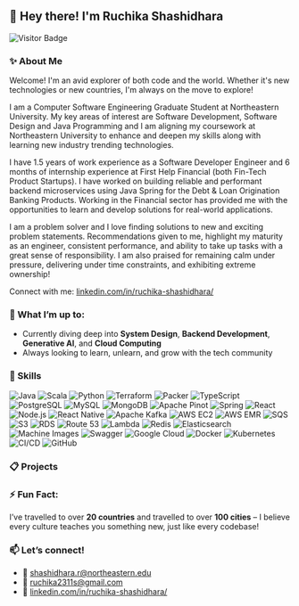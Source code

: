 ## 👋 Hey there! I'm Ruchika Shashidhara 

![Visitor Badge](https://visitor-badge.laobi.icu/badge?page_id=shashidhara-ruchika&left_color=gray&right_color=blue)

### ✨ About Me

Welcome! I'm an avid explorer of both code and the world. Whether it's new technologies or new countries, I'm always on the move to explore!

I am a Computer Software Engineering Graduate Student at Northeastern University. My key areas of interest are Software Development, Software Design and Java Programming and I am aligning my coursework at Northeastern University to enhance and deepen my skills along with learning new industry trending technologies.

I have 1.5 years of work experience as a Software Developer Engineer and 6 months of internship experience at First Help Financial (both Fin-Tech Product Startups). I have worked on building reliable and performant backend microservices using Java Spring for the Debt & Loan Origination Banking Products. Working in the Financial sector has provided me with the opportunities to learn and develop solutions for real-world applications.

I am a problem solver and I love finding solutions to new and exciting problem statements. Recommendations given to me, highlight my maturity as an engineer, consistent performance, and ability to take up tasks with a great sense of responsibility. I am also praised for remaining calm under pressure, delivering under time constraints, and exhibiting extreme ownership!

Connect with me: [linkedin.com/in/ruchika-shashidhara/](https://www.linkedin.com/in/ruchika-shashidhara/)


### 🔭 What I’m up to:
- Currently diving deep into **System Design**, **Backend Development**, **Generative AI**, and **Cloud Computing**
- Always looking to learn, unlearn, and grow with the tech community

### 💪 Skills
![Java](https://img.shields.io/badge/Java-%23ED8B00.svg?style=flat&logo=java&logoColor=white)
![Scala](https://img.shields.io/badge/Scala-%23DC322F.svg?style=flat&logo=scala&logoColor=white)
![Python](https://img.shields.io/badge/Python-%233776AB.svg?style=flat&logo=python&logoColor=white)
![Terraform](https://img.shields.io/badge/Terraform-%235835CC.svg?style=flat&logo=terraform&logoColor=white)
![Packer](https://img.shields.io/badge/Packer-%2300ADEF.svg?style=flat&logo=packer&logoColor=white)
![TypeScript](https://img.shields.io/badge/TypeScript-%23007ACC.svg?style=flat&logo=typescript&logoColor=white)
![PostgreSQL](https://img.shields.io/badge/PostgreSQL-%23316192.svg?style=flat&logo=postgresql&logoColor=white)
![MySQL](https://img.shields.io/badge/MySQL-%234479A1.svg?style=flat&logo=mysql&logoColor=white)
![MongoDB](https://img.shields.io/badge/MongoDB-%2347A248.svg?style=flat&logo=mongodb&logoColor=white)
![Apache Pinot](https://img.shields.io/badge/Apache%20Pinot-%23F26321.svg?style=flat&logo=apache&logoColor=white)
![Spring](https://img.shields.io/badge/Spring-%236DB33F.svg?style=flat&logo=spring&logoColor=white)
![React](https://img.shields.io/badge/React-%2361DAFB.svg?style=flat&logo=react&logoColor=black)
![Node.js](https://img.shields.io/badge/Node.js-%23339933.svg?style=flat&logo=node.js&logoColor=white)
![React Native](https://img.shields.io/badge/React%20Native-%2361DAFB.svg?style=flat&logo=react&logoColor=black)
![Apache Kafka](https://img.shields.io/badge/Kafka-%23221F20.svg?style=flat&logo=apachekafka&logoColor=white)
![AWS EC2](https://img.shields.io/badge/AWS%20EC2-%23FF9900.svg?style=flat&logo=amazon-ec2&logoColor=white)
![AWS EMR](https://img.shields.io/badge/AWS%20EMR-%23232F3E.svg?style=flat&logo=amazonaws&logoColor=white)
![SQS](https://img.shields.io/badge/AWS%20SQS-%23232F3E.svg?style=flat&logo=amazonsqs&logoColor=white)
![S3](https://img.shields.io/badge/AWS%20S3-%23232F3E.svg?style=flat&logo=amazon-s3&logoColor=white)
![RDS](https://img.shields.io/badge/AWS%20RDS-%23232F3E.svg?style=flat&logo=amazonrds&logoColor=white)
![Route 53](https://img.shields.io/badge/Route%2053-%23232F3E.svg?style=flat&logo=amazonroute53&logoColor=white)
![Lambda](https://img.shields.io/badge/AWS%20Lambda-%23FF9900.svg?style=flat&logo=awslambda&logoColor=white)
![Redis](https://img.shields.io/badge/Redis-%23DC382D.svg?style=flat&logo=redis&logoColor=white)
![Elasticsearch](https://img.shields.io/badge/Elasticsearch-%23005571.svg?style=flat&logo=elasticsearch&logoColor=white)
![Machine Images](https://img.shields.io/badge/Machine%20Images-%23232F3E.svg?style=flat&logo=amazonaws&logoColor=white)
![Swagger](https://img.shields.io/badge/Swagger-%2385EA2D.svg?style=flat&logo=swagger&logoColor=black)
![Google Cloud](https://img.shields.io/badge/Google%20Cloud-%234285F4.svg?style=flat&logo=googlecloud&logoColor=white)
![Docker](https://img.shields.io/badge/Docker-%230db7ed.svg?style=flat&logo=docker&logoColor=white)
![Kubernetes](https://img.shields.io/badge/Kubernetes-%23326ce5.svg?style=flat&logo=kubernetes&logoColor=white)
![CI/CD](https://img.shields.io/badge/CI%2FCD-%23blue.svg?style=flat&logo=githubactions&logoColor=white)
![GitHub](https://img.shields.io/badge/GitHub-%23121011.svg?style=flat&logo=github&logoColor=white)


### 📋 Projects


### ⚡ Fun Fact:
I’ve travelled to over **20 countries** and travelled to over **100 cities** – I believe every culture teaches you something new, just like every codebase!

### 📫 Let’s connect!
- 📧 [shashidhara.r@northeastern.edu](mailto:shashidhara.r@northeastern.edu)  
- 📧 [ruchika2311s@gmail.com](mailto:ruchika2311s@gmail.com)
- 📧 [linkedin.com/in/ruchika-shashidhara/](https://www.linkedin.com/in/ruchika-shashidhara/)
